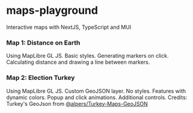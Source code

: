 # maps-playground
Interactive maps with NextJS, TypeScript and MUI

### Map 1: Distance on Earth
Using MapLibre GL JS. Basic styles. Generating markers on click. Calculating distance and drawing a line between markers.

### Map 2: Election Turkey
Using MapLibre GL JS. Custom GeoJSON layer. No styles. Features with dynamic colors. Popup and click animations. Additional controls.
Credits: Turkey's GeoJson from [@alpers/Turkey-Maps-GeoJSON](https://github.com/alpers/Turkey-Maps-GeoJSON)
